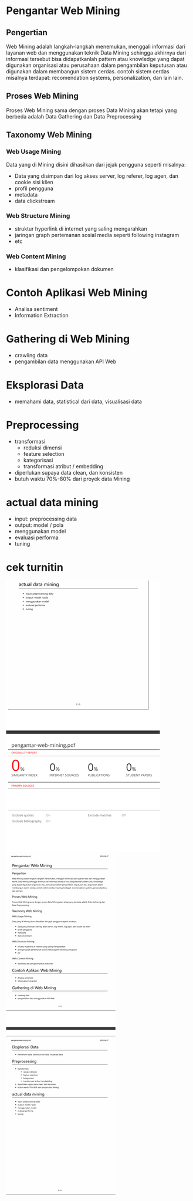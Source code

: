 # Pengantar Web Mining
## Pengertian
Web Mining adalah langkah-langkah menemukan, menggali informasi dari layanan web dan menggunakan teknik Data Mining sehingga akhirnya dari informasi tersebut bisa didapatkanlah pattern atau knowledge yang dapat digunakan organisasi atau perusahaan dalam pengambilan keputusan atau digunakan dalam membangun sistem cerdas. contoh sistem cerdas misalnya terdapat: recomendation systems, personalization, dan lain lain.
## Proses Web Mining
Proses Web Mining sama dengan proses Data Mining akan tetapi yang berbeda adalah Data Gathering dan Data Preprocessing
## Taxonomy Web Mining
### Web Usage Mining
Data yang di Mining disini dihasilkan dari jejak pengguna seperti misalnya:
- Data yang disimpan dari log akses server, log referer, log agen, dan cookie sisi klien
- profil pengguna
- metadata
- data clickstream
### Web Structure Mining
- struktur hyperlink di internet yang saling mengarahkan
- jaringan graph pertemanan sosial media seperti following instagram
- etc
### Web Content Mining
- klasifikasi dan pengelompokan dokumen
# Contoh Aplikasi Web Mining
- Analisa sentiment
- Information Extraction
# Gathering di Web Mining
- crawling data
- pengambilan data menggunakan API Web
# Eksplorasi Data
- memahami data, statistical dari data, visualisasi data
# Preprocessing
- transformasi
    - reduksi dimensi
    - feature selection
    - kategorisasi
    - transformasi atribut / embedding
- diperlukan supaya data clean, dan konsisten
- butuh waktu 70%-80% dari proyek data Mining
# actual data mining
- input: preprocessing data
- output: model / pola
- menggunakan model
- evaluasi performa
- tuning


# cek turnitin
![turnitin](../img/turnitinppw2.png)
![turnitin](../img/turnitinppw.png)

